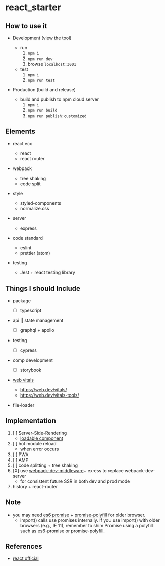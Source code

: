 # react_starter


## How to use it
* Development (view the tool)
    * run
        1. `npm i`
        2. `npm run dev`
        3. browse `localhost:3001`
    * test
        1. `npm i`
        2. `npm run test`

* Production (build and release)
    * build and publish to npm cloud server
        1. `npm i`
        2. `npm run build`
        3. `npm run publish:customized`

## Elements
* react eco
    * react
    * react router

* webpack
    * tree shaking
    * code split

* style
    * styled-components
    * normalize.css

* server
    * express

* code standard
    * eslint
    * prettier (atom)

* testing
    * Jest + react testing library

## Things I should Include
* package
    * [ ] typescript

* api || state management
    * [ ] graphql + apollo

* testing
    * [ ] cypress

* comp development
    * [ ] storybook

* [web vitals](https://github.com/GoogleChrome/web-vitals)
    * https://web.dev/vitals/
    * https://web.dev/vitals-tools/

* file-loader

## Implementation
1. [ ] Server-Side-Rendering
    * [loadable component](https://loadable-components.com/docs/getting-started/)
2. [ ] hot module reload
    * when error occurs
3. [ ] PWA
4. [ ] AMP
5. [ ] code splitting + tree shaking
6. [X] use [webpack-dev-middleware](https://github.com/webpack/webpack-dev-middleware)+ exress to replace webpack-dev-server
    * for consistent future SSR in both dev and prod mode
7. history + react-router

## Note
* you may need [es6 promise](https://github.com/stefanpenner/es6-promise) + [promise-polyfill](https://github.com/taylorhakes/promise-polyfill) for older browser.
    * import() calls use promises internally. If you use import() with older browsers (e.g., IE 11), remember to shim Promise using a polyfill such as es6-promise or promise-polyfill.

## References
* [react official](https://reactjs.org/docs/create-a-new-react-app.html)
